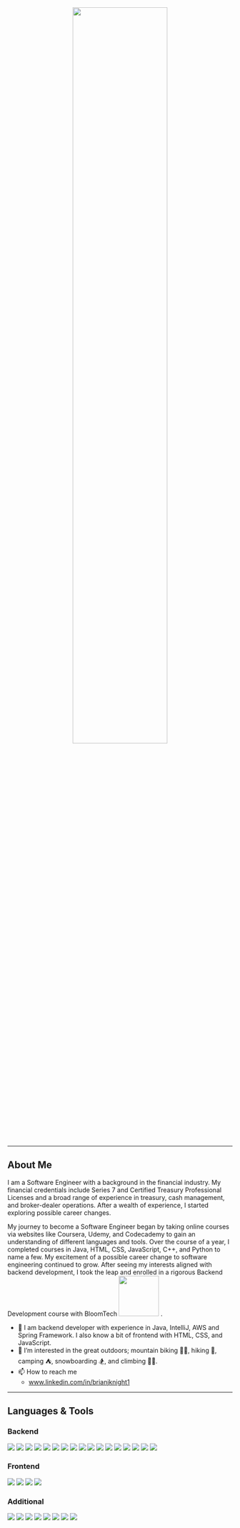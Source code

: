 <div align="center"> 
<img src=https://user-images.githubusercontent.com/92756599/205699837-266a97d4-570e-4d59-a77f-9dda428f4795.gif style="width:65%;margin-left:auto;margin-right:auto">
</div>

---

## About Me
 
I am a Software Engineer with a background in the financial industry. My financial credentials include Series 7 and Certified Treasury Professional Licenses and a broad range of experience in treasury, cash management, and broker-dealer operations. After a wealth of experience, I started exploring possible career changes.

My journey to become a Software Engineer began by taking online courses via websites like Coursera, Udemy, and Codecademy to gain an understanding of different languages and tools. Over the course of a year, I completed courses in Java, HTML, CSS, JavaScript, C++, and Python to name a few. My excitement of a possible career change to software engineering continued to grow. After seeing my interests aligned with backend development, I took the leap and enrolled in a rigorous Backend Development course with BloomTech [<img src="https://user-images.githubusercontent.com/92756599/194363668-e035a8ce-e9f1-4902-8d11-74987025eb0a.png" width="90">](https://www.bloomtech.com/courses/backend-development) .

- 🌱 I am backend developer with experience in Java, IntelliJ, AWS and Spring Framework. I also know a bit of frontend with HTML, CSS, and JavaScript.
- 👀 I’m interested in the great outdoors; mountain biking 🚵‍♂️, hiking 🥾, camping ⛺, snowboarding 🏂, and climbing 🧗‍♂️.
- 📫 How to reach me 
  - www.linkedin.com/in/brianjknight1
  
---

## Languages & Tools
### Backend
<img src="https://img.shields.io/badge/Java-%23ED8B00.svg?style=for-the-badge&logo=Java&logoColor=white">  <img src="https://img.shields.io/badge/IntelliJ%20IDEA-F71F15.svg?style=for-the-badge&logo=intellij-idea&logoColor=white">  <img src="https://img.shields.io/badge/Spring%20Boot-%236AB74A.svg?style=for-the-badge&logo=Spring&logoColor=white">  <img src="https://img.shields.io/badge/RESTful%20APIs-F563FE.svg?style=for-the-badge&logo=REST&logoColor=white">  <img src="https://img.shields.io/badge/PostgreSQL-4D73B6?style=for-the-badge&logo=postgresql&logoColor=white">  <img src="https://img.shields.io/badge/AWS%20DynamoDB-4053D6?style=for-the-badge&logo=Amazon%20DynamoDB&logoColor=white">  <img src="https://img.shields.io/badge/AWS%20Lambda-F68B1A.svg?style=for-the-badge&logo=awslambda&logoColor=white">  <img src="https://img.shields.io/badge/AWS%20API%20Gateway-821BE7.svg?style=for-the-badge&logo=amazon-aws&logoColor=white">  <img src="https://img.shields.io/badge/AWS%20CloudFormation-EF216C.svg?style=for-the-badge&logo=amazon-aws&logoColor=white">  <img src="https://img.shields.io/badge/Gradle-06520A.svg?style=for-the-badge&logo=gradle&logoColor=white">  <img src="https://img.shields.io/badge/JPA-BFAF67.svg?style=for-the-badge&logo=JakartaPersistence&logoColor=white">  <img src="https://img.shields.io/badge/JSON-B0B0AD.svg?style=for-the-badge&logo=JSON&logoColor=white">  <img src="https://img.shields.io/badge/Docker-2775E0.svg?style=for-the-badge&logo=Docker&logoColor=white"> <img src="https://img.shields.io/badge/Dagger-A15944.svg?style=for-the-badge&logo=Dagger&logocolor=white">  <img src="https://img.shields.io/badge/JUnit-ECC510.svg?style=for-the-badge&logo=junit&logocolor=white">  <img src="https://img.shields.io/badge/Mockito-DCE53C.svg?style=for-the-badge&logo=Mockito&logocolor=white">  <img src="https://img.shields.io/badge/PlantUML-BD1327.svg?style=for-the-badge&logo=PlantUML&logocolor=white"> 
### Frontend
<img src="https://img.shields.io/badge/HTML-A1581B.svg?style=for-the-badge&logo=HTML&logocolor=white">  <img src="https://img.shields.io/badge/CSS-E66CF2.svg?style=for-the-badge&logo=CSS&logocolor=white">  <img src="https://img.shields.io/badge/JavaScript-F79015.svg?style=for-the-badge&logo=JavaScript&logocolor=white">  <img src="https://img.shields.io/badge/Visual%20Studio%20Code-0078d7.svg?style=for-the-badge&logo=visual-studio-code&logoColor=white">  
### Additional
<img src="https://img.shields.io/badge/github-%234F4D4C.svg?style=for-the-badge&logo=github&logoColor=white">  <img src="https://img.shields.io/badge/git-%23F05033.svg?style=for-the-badge&logo=git&logoColor=white">  <img src="https://img.shields.io/badge/Slack-4A154B?style=for-the-badge&logo=slack&logoColor=white">  <img src="https://img.shields.io/badge/Jira-0078d7.svg?style=for-the-badge&logo=Jira&logoColor=white">  <img src="https://img.shields.io/badge/Windows-0078d7?style=for-the-badge&logo=windows&logoColor=white">  <img src="https://img.shields.io/badge/Trello-0078d7.svg?style=for-the-badge&logo=Trello&logocolor=white">  <img src="https://img.shields.io/badge/Dynamics%20365-0078d7.svg?style=for-the-badge&logo=microsoft&logoColor=white">  <img src="https://img.shields.io/badge/SalesForce-0078d7.svg?style=for-the-badge&logo=salesforce&logoColor=white">  

<!---
brianjknight/brianjknight is a ✨ special ✨ repository because its `README.md` (this file) appears on your GitHub profile.
You can click the Preview link to take a look at your changes.
--->
